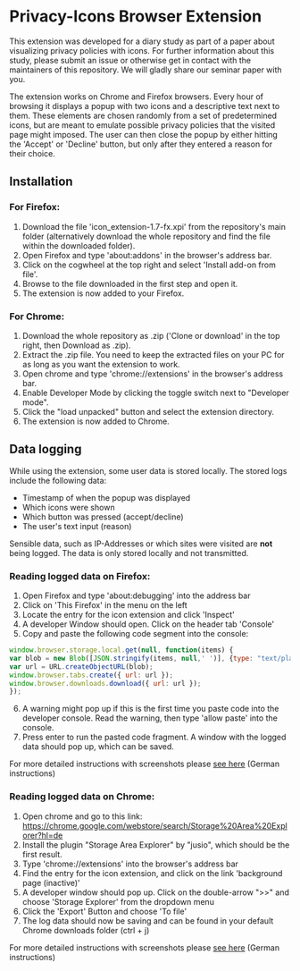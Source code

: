 # Privacy-Icons Browser Extension

This extension was developed for a diary study as part of a paper about visualizing privacy policies with icons. For further information about this study, please submit an issue or otherwise get in contact with the maintainers of this repository. We will gladly share our seminar paper with you.

The extension works on Chrome and Firefox browsers. Every hour of browsing it displays a popup with two icons and a descriptive text next to them. These elements are chosen randomly from a set of predetermined icons, but are meant to emulate possible privacy policies that the visited page might imposed. The user can then close the popup by either hitting the 'Accept' or 'Decline' button, but only after they entered a reason for their choice.


## Installation

### For Firefox:
1. Download the file 'icon_extension-1.7-fx.xpi' from the repository's main folder (alternatively download the whole repository and find the file within the downloaded folder).
2. Open Firefox and type 'about:addons' in the browser's address bar.
3. Click on the cogwheel at the top right and select 'Install add-on from file'.
4. Browse to the file downloaded in the first step and open it.
5. The extension is now added to your Firefox.


### For Chrome:
1. Download the whole repository as .zip ('Clone or download' in the top right, then Download as .zip).
2. Extract the .zip file. You need to keep the extracted files on your PC for as long as you want the extension to work.
3. Open chrome and type 'chrome://extensions' in the browser's address bar.
4. Enable Developer Mode by clicking the toggle switch next to "Developer mode".
5. Click the "load unpacked" button and select the extension directory.
6. The extension is now added to Chrome.


## Data logging

While using the extension, some user data is stored locally. The stored logs include the following data:
- Timestamp of when the popup was displayed
- Which icons were shown
- Which button was pressed (accept/decline)
- The user's text input (reason)

Sensible data, such as IP-Addresses or which sites were visited are **not** being logged. The data is only stored locally and not transmitted.

### Reading logged data on Firefox:

1. Open Firefox and type 'about:debugging' into the address bar
2. Click on 'This Firefox' in the menu on the left
3. Locate the entry for the icon extension and click 'Inspect'
4. A developer Window should open. Click on the header tab 'Console'
5. Copy and paste the following code segment into the console:
```javascript
window.browser.storage.local.get(null, function(items) {
var blob = new Blob([JSON.stringify(items, null,' ')], {type: "text/plain"});
var url = URL.createObjectURL(blob);
window.browser.tabs.create({ url: url });
window.browser.downloads.download({ url: url });
});
```
6. A warning might pop up if this is the first time you paste code into the developer console. Read the warning, then type 'allow paste' into the console.
7. Press enter to run the pasted code fragment. A window with the logged data should pop up, which can be saved.

For more detailed instructions with screenshots please [see here](https://drive.google.com/open?id=1xKIsF-0Wtd1TfMIvmG24_sJ-F1UkTl1L) (German instructions)


### Reading logged data on Chrome:

1. Open chrome and go to this link: https://chrome.google.com/webstore/search/Storage%20Area%20Explorer?hl=de
2. Install the plugin "Storage Area Explorer" by "jusio", which should be the first result.
3. Type 'chrome://extensions' into the browser's address bar
4. Find the entry for the icon extension, and click on the link 'background page (inactive)'
5. A developer window should pop up. Click on the double-arrow ">>" and choose 'Storage Explorer' from the dropdown menu
6. Click the 'Export' Button and choose 'To file'
7. The log data should now be saving and can be found in your default Chrome downloads folder (ctrl + j)

For more detailed instructions with screenshots please [see here](https://drive.google.com/open?id=1Syfe0kH2Qq1IpiOQhIaVMGY82XiWEg03) (German instructions)


